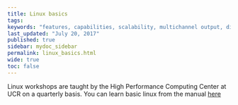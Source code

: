 ```yaml
---
title: Linux basics
tags:
keywords: "features, capabilities, scalability, multichannel output, dita, hats, comparison, benefits"
last_updated: "July 20, 2017"
published: true
sidebar: mydoc_sidebar
permalink: linux_basics.html
wide: true
toc: false
---
```


Linux workshops are taught by the High Performance Computing Center at UCR on a quarterly basis.
You can learn basic linux from the manual [here](http://hpcc.ucr.edu/manuals_linux-basics_cmdline-basics.html)
